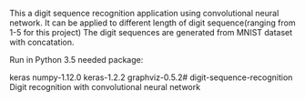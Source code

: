 This a digit sequence recognition application using convolutional neural network.
It can be applied to different length of digit sequence(ranging from 1-5 for this project)
The digit sequences are generated from MNIST dataset with concatation.

Run in Python 3.5
needed package:

keras
numpy-1.12.0
keras-1.2.2
graphviz-0.5.2# digit-sequence-recognition
Digit recognition with convolutional neural network
